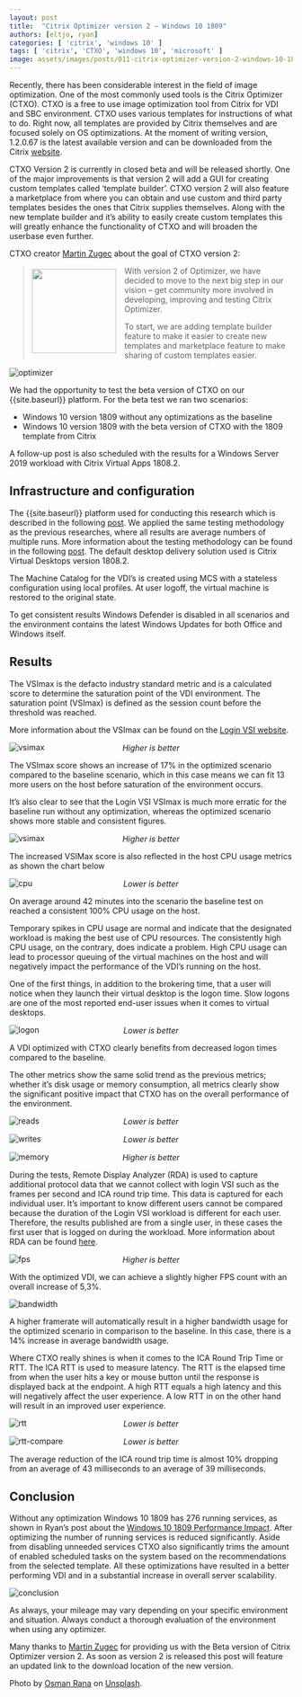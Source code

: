 ```yaml
---
layout: post
title:  "Citrix Optimizer version 2 – Windows 10 1809"
authors: [eltjo, ryan]
categories: [ 'citrix', 'windows 10' ]
tags: [ 'citrix', 'CTXO', 'windows 10', 'microsoft' ]
image: assets/images/posts/011-citrix-optimizer-version-2-windows-10-1809/011-ctxo-win10-feature-image.png
---
```

Recently, there has been considerable interest in the field of image optimization. One of the most commonly used tools is the Citrix Optimizer (CTXO). CTXO is a free to use image optimization tool from Citrix for VDI and SBC environment. CTXO uses various templates for instructions of what to do. Right now, all templates are provided by Citrix themselves and are focused solely on OS optimizations. At the moment of writing version, 1.2.0.67 is the latest available version and can be downloaded from the Citrix [website](https://support.citrix.com/article/CTX224676).


CTXO Version 2 is currently in closed beta and will be released shortly. One of the major improvements is that version 2 will add a GUI for creating custom templates called ‘template builder’. CTXO version 2 will also feature a marketplace from where you can obtain and use custom and third party templates besides the ones that Citrix supplies themselves. Along with the new template builder and it’s ability to easily create custom templates this will greatly enhance the functionality of CTXO and will broaden the userbase even further.

CTXO creator [Martin Zugec](https://twitter.com/martinzugec) about the goal of CTXO version 2:

> <img style="width: 150px; float: left; margin-right: 15px; margin-top: 5px" src="{{site.baseurl}}/assets/images/posts/011-citrix-optimizer-version-2-windows-10-1809/011-ctxo-win10-martin-zugec.png"/> With version 2 of Optimizer, we have decided to move to the next big step in our vision – get community more involved in developing, improving and testing Citrix Optimizer. 
>
> To start, we are adding template builder feature to make it easier to create new templates and marketplace feature to make sharing of custom templates easier.

![optimizer]({{site.baseurl}}/assets/images/posts/011-citrix-optimizer-version-2-windows-10-1809/011-ctxo-win10-optimizer.png)

We had the opportunity to test the beta version of CTXO on our {{site.baseurl}} platform. For the beta test we ran two scenarios:

  * Windows 10 version 1809 without any optimizations as the baseline
  * Windows 10 version 1809 with the beta version of CTXO with the 1809 template from Citrix

A follow-up post is also scheduled with the results for a Windows Server 2019 workload with Citrix Virtual Apps 1808.2.

## Infrastructure and configuration
The {{site.baseurl}} platform used for conducting this research which is described in the following [post]({{site.baseurl}}/architecture-and-hardware-setup-overview-2018/). We applied the same testing methodology as the previous researches, where all results are average numbers of multiple runs. More information about the testing methodology can be found in the following [post]({{site.baseurl}}/insight-in-the-testing-methodology/). The default desktop delivery solution used is Citrix Virtual Desktops version 1808.2.

The Machine Catalog for the VDI’s is created using MCS with a stateless configuration using local profiles. At user logoff, the virtual machine is restored to the original state.

To get consistent results Windows Defender is disabled in all scenarios and the environment contains the latest Windows Updates for both Office and Windows itself.

## Results
The VSImax is the defacto industry standard metric and is a calculated score to determine the saturation point of the VDI environment. The saturation point (VSImax) is defined as the session count before the threshold was reached.

More information about the VSImax can be found on the [Login VSI website](https://www.loginvsi.com/blog-alias/login-vsi/481-calculating-maximum-virtual-desktop-capacity-vsimax-explained).

![vsimax]({{site.baseurl}}/assets/images/posts/011-citrix-optimizer-version-2-windows-10-1809/011-ctxo-win10-vsimax.png)
<p align="center" style="margin-top: -30px;" >
  <i>Higher is better</i>
</p>

The VSImax score shows an increase of 17% in the optimized scenario compared to the baseline scenario, which in this case means we can fit 13 more users on the host before saturation of the environment occurs.

It’s also clear to see that the Login VSI VSImax is much more erratic for the baseline run without any optimization, whereas the optimized scenario shows more stable and consistent figures.

![vsimax]({{site.baseurl}}/assets/images/posts/011-citrix-optimizer-version-2-windows-10-1809/011-ctxo-win10-vsimax-line.png)
<p align="center" style="margin-top: -30px;" >
  <i>Higher is better</i>
</p>

The increased VSIMax score is also reflected in the host CPU usage metrics as shown the chart below

![cpu]({{site.baseurl}}/assets/images/posts/011-citrix-optimizer-version-2-windows-10-1809/011-ctxo-win10-host-cpu-util.png)
<p align="center" style="margin-top: -30px;" >
  <i>Lower is better</i>
</p>

On average around 42 minutes into the scenario the baseline test on reached a consistent 100% CPU usage on the host.

Temporary spikes in CPU usage are normal and indicate that the designated workload is making the best use of CPU resources. The consistently high CPU usage, on the contrary, does indicate a problem. High CPU usage can lead to processor queuing of the virtual machines on the host and will negatively impact the performance of the VDI’s running on the host.

One of the first things, in addition to the brokering time, that a user will notice when they launch their virtual desktop is the logon time. Slow logons are one of the most reported end-user issues when it comes to virtual desktops.

![logon]({{site.baseurl}}/assets/images/posts/011-citrix-optimizer-version-2-windows-10-1809/011-ctxo-win10-logon.png)
<p align="center" style="margin-top: -30px;" >
  <i>Lower is better</i>
</p>

A VDI optimized with CTXO clearly benefits from decreased logon times compared to the baseline.

The other metrics show the same solid trend as the previous metrics; whether it’s disk usage or memory consumption, all metrics clearly show the significant positive impact that CTXO has on the overall performance of the environment.

![reads]({{site.baseurl}}/assets/images/posts/011-citrix-optimizer-version-2-windows-10-1809/011-ctxo-win10-host-reads.png)
<p align="center" style="margin-top: -30px;" >
  <i>Lower is better</i>
</p>

![writes]({{site.baseurl}}/assets/images/posts/011-citrix-optimizer-version-2-windows-10-1809/011-ctxo-win10-host-writes.png)
<p align="center" style="margin-top: -30px;" >
  <i>Lower is better</i>
</p>

![memory]({{site.baseurl}}/assets/images/posts/011-citrix-optimizer-version-2-windows-10-1809/011-ctxo-win10-host-mem.png)
<p align="center" style="margin-top: -30px;" >
  <i>Higher is better</i>
</p>

During the tests, Remote Display Analyzer (RDA) is used to capture additional protocol data that we cannot collect with login VSI such as the frames per second and ICA round trip time. This data is captured for each individual user. It’s important to know different users cannot be compared because the duration of the Login VSI workload is different for each user. Therefore, the results published are from a single user, in these cases the first user that is logged on during the workload. More information about RDA can be found [here](https://www.rdanalyzer.com/).

![fps]({{site.baseurl}}/assets/images/posts/011-citrix-optimizer-version-2-windows-10-1809/011-ctxo-win10-rda-fps.png)
<p align="center" style="margin-top: -30px;" >
  <i>Higher is better</i>
</p>

With the optimized VDI, we can achieve a slightly higher FPS count with an overall increase of 5,3%.

![bandwidth]({{site.baseurl}}/assets/images/posts/011-citrix-optimizer-version-2-windows-10-1809/011-ctxo-win10-rda-bandwidth.png)

A higher framerate will automatically result in a higher bandwidth usage for the optimized scenario in comparison to the baseline. In this case, there is a 14% increase in average bandwidth usage.

Where CTXO really shines is when it comes to the ICA Round Trip Time or RTT. The ICA RTT is used to measure latency. The RTT is the elapsed time from when the user hits a key or mouse button until the response is displayed back at the endpoint. A high RTT equals a high latency and this will negatively affect the user experience. A low RTT in on the other hand will result in an improved user experience.

![rtt]({{site.baseurl}}/assets/images/posts/011-citrix-optimizer-version-2-windows-10-1809/011-ctxo-win10-rda-rtt.png)
<p align="center" style="margin-top: -30px;" >
  <i>Lower is better</i>
</p>

![rtt-compare]({{site.baseurl}}/assets/images/posts/011-citrix-optimizer-version-2-windows-10-1809/011-ctxo-win10-rda-rtt-bar.png)
<p align="center" style="margin-top: -30px;" >
  <i>Lower is better</i>
</p>

The average reduction of the ICA round trip time is almost 10% dropping from an average of 43 milliseconds to an average of 39 milliseconds.

## Conclusion
Without any optimization Windows 10 1809 has 276 running services, as shown in Ryan’s post about the [Windows 10 1809 Performance Impact]({{site.baseurl}}/windows-10-1809-performance-impact/). After optimizing the number of running services is reduced significantly. Aside from disabling unneeded services CTXO also significantly trims the amount of enabled scheduled tasks on the system based on the recommendations from the selected template. All these optimizations have resulted in a better performing VDI and in a substantial increase in overall server scalability.

![conclusion]({{site.baseurl}}/assets/images/posts/011-citrix-optimizer-version-2-windows-10-1809/011-ctxo-win10-conclusion.png)

As always, your mileage may vary depending on your specific environment and situation. Always conduct a thorough evaluation of the environment when using any optimizer.

Many thanks to [Martin Zugec](https://twitter.com/martinzugec) for providing us with the Beta version of Citrix Optimizer version 2. As soon as version 2 is released this post will feature an updated link to the download location of the new version.

Photo by [Osman Rana](https://unsplash.com/photos/G7VN8NadjO0?utm_source=unsplash&utm_medium=referral&utm_content=creditCopyText) on [Unsplash](https://unsplash.com/search/photos/speed?utm_source=unsplash&utm_medium=referral&utm_content=creditCopyText).